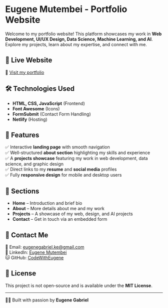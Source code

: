 # Eugene Mutembei - Portfolio Website  

Welcome to my portfolio website! This platform showcases my work in **Web Development, UI/UX Design, Data Science, Machine Learning, and AI**. Explore my projects, learn about my expertise, and connect with me.  

## 🚀 Live Website  
🔗 [Visit my portfolio](https://eugeniuss.netlify.app/)  

## 🛠️ Technologies Used  
- **HTML, CSS, JavaScript** (Frontend)  
- **Font Awesome** (Icons)  
- **FormSubmit** (Contact Form Handling)  
- **Netlify** (Hosting)  

## 📂 Features  
✅ Interactive **landing page** with smooth navigation  
✅ Well-structured **about section** highlighting my skills and experience  
✅ A **projects showcase** featuring my work in web development, data science, and graphic design  
✅ Direct links to my **resume** and **social media** profiles  
✅ Fully **responsive design** for mobile and desktop users  

## 📜 Sections  
- **Home** – Introduction and brief bio  
- **About** – More details about me and my work  
- **Projects** – A showcase of my web, design, and AI projects  
- **Contact** – Get in touch via an embedded form  

## 📩 Contact Me  
📧 Email: [eugenegabriel.ke@gmail.com](mailto:eugenegabriel.ke@gmail.com)  
🔗 LinkedIn: [Eugene Mutembei](https://www.linkedin.com/in/eugene-mutembei-476248243/)  
🐱 GitHub: [CodeWithEugene](https://github.com/CodeWithEugene/)  

## 📄 License  
This project is not open-source and is available under the **MIT License**.  

---
👨‍💻 Built with passion by **Eugene Gabriel**  

